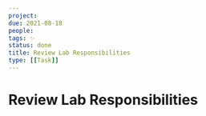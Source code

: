 ```yaml
---
project:
due: 2021-08-18
people:
tags: ✨
status: done
title: Review Lab Responsibilities
type: [[Task]]
---
```


# Review Lab Responsibilities